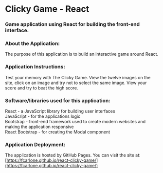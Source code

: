 # Clicky Game - React

### Game application using React for building the front-end interface.

### About the Application:
The purpose of this application is to build an interactive game around React.

### Application Instructions:
Test your memory with The Clicky Game. View the twelve images on the site, click on an image and try not to select the same image. View your score and try to beat the high score.

### Software/libraries used for this application:
React - a JavaScript library for building user interfaces  
JavaScript - for the applications logic  
Bootstrap - front-end framework used to create modern websites and making the application responsive  
React Bootstrap - for creating the Modal component

### Application Deployment:
The application is hosted by GitHub Pages. You can visit the site at:  
[https://fcarlone.github.io/react-clicky-game/](https://fcarlone.github.io/react-clicky-game/)
